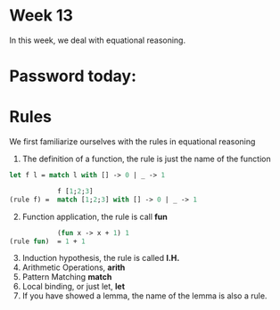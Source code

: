 # Week 13

In this week, we deal with equational reasoning.

# Password today:

# Rules
We first familiarize ourselves with the rules in equational reasoning

1. The definition of a function, the rule is just the name of the function
```ocaml
let f l = match l with [] -> 0 | _ -> 1 

            f [1;2;3] 
(rule f) =  match [1;2;3] with [] -> 0 | _ -> 1
```
2. Function application, the rule is call **fun**
```ocaml
            (fun x -> x + 1) 1 
(rule fun)  = 1 + 1
```
3. Induction hypothesis, the rule is called **I.H.**
4. Arithmetic Operations, **arith**
5. Pattern Matching **match**
6. Local binding, or just let, **let**
7. If you have showed a lemma, the name of the lemma is also a rule.

